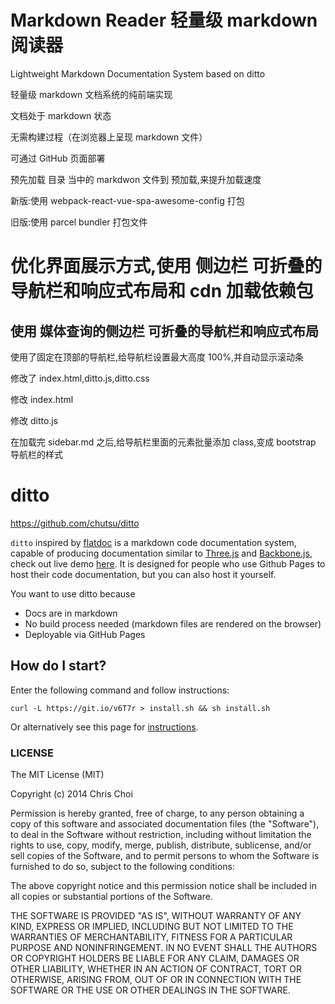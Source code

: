 # Markdown Reader 轻量级 markdown 阅读器

Lightweight Markdown Documentation System based on ditto

轻量级 markdown 文档系统的纯前端实现

文档处于 markdown 状态

无需构建过程（在浏览器上呈现 markdown 文件）

可通过 GitHub 页面部署

<!-- https://github.com/masx200/ditto -->

预先加载 目录 当中的 markdwon 文件到 预加载,来提升加载速度

新版:使用 webpack-react-vue-spa-awesome-config 打包

旧版:使用 parcel bundler 打包文件

# 优化界面展示方式,使用 侧边栏 可折叠的导航栏和响应式布局和 cdn 加载依赖包

<!-- https://masx200.github.io/ditto -->

## 使用 媒体查询的侧边栏 可折叠的导航栏和响应式布局

使用了固定在顶部的导航栏,给导航栏设置最大高度 100%,并自动显示滚动条

修改了 index.html,ditto.js,ditto.css

修改 index.html

修改 ditto.js

在加载完 sidebar.md 之后,给导航栏里面的元素批量添加 class,变成 bootstrap 导航栏的样式

<!-- [查看 index.html源代码](./src/index.html)

[查看ditto.js源代码](./src/ditto.js) -->

<!-- ## cdn 加载依赖包

```
https://cdn.staticfile.org/twitter-bootstrap/4.3.1/css/bootstrap.min.css

https://cdn.staticfile.org/jquery/3.4.1/jquery.min.js

https://cdn.staticfile.org/jqueryui/1.12.1/jquery-ui.min.js

https://cdn.staticfile.org/marked/0.6.2/marked.min.js

https://cdn.staticfile.org/highlight.js/9.15.6/highlight.min.js

https://cdnjs.cloudflare.com/ajax/libs/mathjax/2.7.5/MathJax.js

https://cdnjs.cloudflare.com/ajax/libs/mathjax/2.7.5/extensions/MathMenu.js

https://cdnjs.cloudflare.com/ajax/libs/mathjax/2.7.5/extensions/MathZoom.js

https://cdn.staticfile.org/popper.js/1.15.0/umd/popper.min.js

https://cdn.staticfile.org/twitter-bootstrap/4.3.1/js/bootstrap.min.js
```
 -->

# ditto

https://github.com/chutsu/ditto

`ditto` inspired by [flatdoc](http://ricostacruz.com/flatdoc/) is a markdown code
documentation system, capable of producing documentation similar to
[Three.js][2] and [Backbone.js][3], check out live demo [here][1]. It is
designed for people who use Github Pages to host their code documentation, but
you can also host it yourself.

You want to use ditto because

- Docs are in markdown
- No build process needed (markdown files are rendered on the browser)
- Deployable via GitHub Pages

## How do I start?

Enter the following command and follow instructions:

    curl -L https://git.io/v6T7r > install.sh && sh install.sh

Or alternatively see this page for [instructions][4].

### LICENSE

The MIT License (MIT)

Copyright (c) 2014 Chris Choi

Permission is hereby granted, free of charge, to any person obtaining a copy
of this software and associated documentation files (the "Software"), to deal
in the Software without restriction, including without limitation the rights
to use, copy, modify, merge, publish, distribute, sublicense, and/or sell
copies of the Software, and to permit persons to whom the Software is
furnished to do so, subject to the following conditions:

The above copyright notice and this permission notice shall be included in
all copies or substantial portions of the Software.

THE SOFTWARE IS PROVIDED "AS IS", WITHOUT WARRANTY OF ANY KIND, EXPRESS OR
IMPLIED, INCLUDING BUT NOT LIMITED TO THE WARRANTIES OF MERCHANTABILITY,
FITNESS FOR A PARTICULAR PURPOSE AND NONINFRINGEMENT. IN NO EVENT SHALL THE
AUTHORS OR COPYRIGHT HOLDERS BE LIABLE FOR ANY CLAIM, DAMAGES OR OTHER
LIABILITY, WHETHER IN AN ACTION OF CONTRACT, TORT OR OTHERWISE, ARISING FROM,
OUT OF OR IN CONNECTION WITH THE SOFTWARE OR THE USE OR OTHER DEALINGS IN
THE SOFTWARE.

[1]: http://chutsu.github.io/ditto
[2]: http://threejs.org/docs/
[3]: http://backbonejs.org/
[4]: http://chutsu.github.io/ditto/#docs/how_do_i_use_ditto
